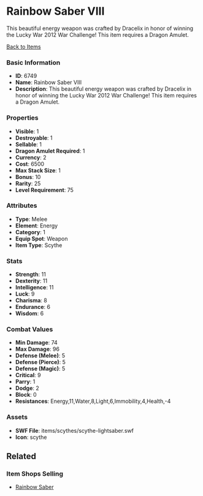# Rainbow Saber VIII

This beautiful energy weapon was crafted by Dracelix in honor of winning the Lucky War 2012 War Challenge!
This item requires a Dragon Amulet.

[Back to Items](../items.md)

### Basic Information

- **ID**: 6749
- **Name**: Rainbow Saber VIII
- **Description**: This beautiful energy weapon was crafted by Dracelix in honor of winning the Lucky War 2012 War Challenge!
This item requires a Dragon Amulet.

### Properties

- **Visible**: 1
- **Destroyable**: 1
- **Sellable**: 1
- **Dragon Amulet Required**: 1
- **Currency**: 2
- **Cost**: 6500
- **Max Stack Size**: 1
- **Bonus**: 10
- **Rarity**: 25
- **Level Requirement**: 75

### Attributes

- **Type**: Melee
- **Element**: Energy
- **Category**: 1
- **Equip Spot**: Weapon
- **Item Type**: Scythe

### Stats

- **Strength**: 11
- **Dexterity**: 11
- **Intelligence**: 11
- **Luck**: 9
- **Charisma**: 8
- **Endurance**: 6
- **Wisdom**: 6

### Combat Values

- **Min Damage**: 74
- **Max Damage**: 96
- **Defense (Melee)**: 5
- **Defense (Pierce)**: 5
- **Defense (Magic)**: 5
- **Critical**: 9
- **Parry**: 1
- **Dodge**: 2
- **Block**: 0
- **Resistances**: Energy,11,Water,8,Light,6,Immobility,4,Health,-4

### Assets

- **SWF File**: items/scythes/scythe-lightsaber.swf
- **Icon**: scythe

## Related

### Item Shops Selling

- [Rainbow Saber](../item-shops/255-rainbow-saber.md)

